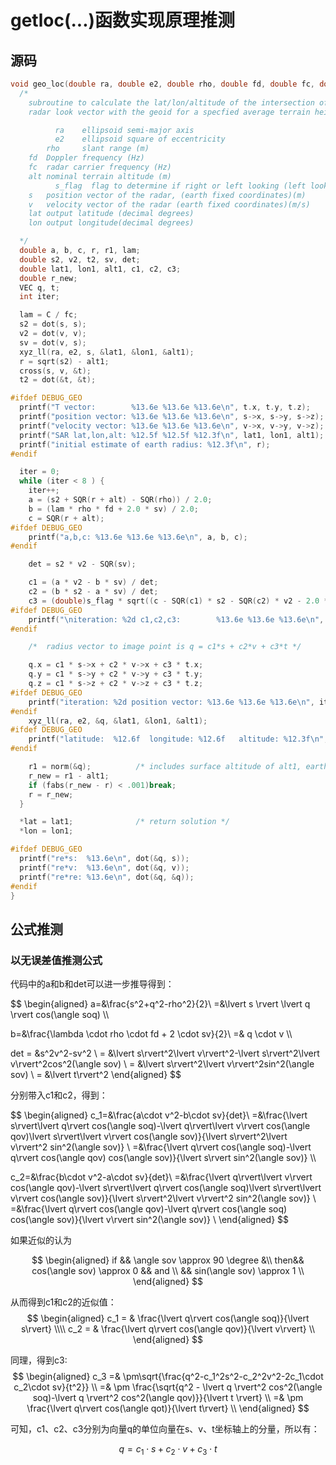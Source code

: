 # getloc(...)函数实现原理推测

## 源码

```C
void geo_loc(double ra, double e2, double rho, double fd, double fc, double alt, int s_flag, VEC *s, VEC *v, double *lat, double *lon) {
  /*
  	subroutine to calculate the lat/lon/altitude of the intersection of the
  	radar look vector with the geoid for a specfied average terrain height.

          ra	ellipsoid semi-major axis
          e2	ellipsoid square of eccentricity
      	rho 	slant range (m)
  	fd	Doppler frequency (Hz)
  	fc	radar carrier frequency (Hz)
  	alt	nominal terrain altitude (m)
          s_flag  flag to determine if right or left looking (left looking=1, right looking= -1)
  	s	position vector of the radar, (earth fixed coordinates)(m)
  	v	velocity vector of the radar (earth fixed coordinates)(m/s)
  	lat	output latitude (decimal degrees)
  	lon	output longitude(decimal degrees)

  */
  double a, b, c, r, r1, lam;
  double s2, v2, t2, sv, det;
  double lat1, lon1, alt1, c1, c2, c3;
  double r_new;
  VEC q, t;
  int iter;

  lam = C / fc;
  s2 = dot(s, s);
  v2 = dot(v, v);
  sv = dot(v, s);
  xyz_ll(ra, e2, s, &lat1, &lon1, &alt1);
  r = sqrt(s2) - alt1;
  cross(s, v, &t);
  t2 = dot(&t, &t);

#ifdef DEBUG_GEO
  printf("T vector:        %13.6e %13.6e %13.6e\n", t.x, t.y, t.z);
  printf("position vector: %13.6e %13.6e %13.6e\n", s->x, s->y, s->z);
  printf("velocity vector: %13.6e %13.6e %13.6e\n", v->x, v->y, v->z);
  printf("SAR lat,lon,alt: %12.5f %12.5f %12.3f\n", lat1, lon1, alt1);
  printf("initial estimate of earth radius: %12.3f\n", r);
#endif

  iter = 0;
  while (iter < 8 ) {
    iter++;
    a = (s2 + SQR(r + alt) - SQR(rho)) / 2.0;
    b = (lam * rho * fd + 2.0 * sv) / 2.0;
    c = SQR(r + alt);
#ifdef DEBUG_GEO
    printf("a,b,c: %13.6e %13.6e %13.6e\n", a, b, c);
#endif

    det = s2 * v2 - SQR(sv);

    c1 = (a * v2 - b * sv) / det;
    c2 = (b * s2 - a * sv) / det;
    c3 = (double)s_flag * sqrt((c - SQR(c1) * s2 - SQR(c2) * v2 - 2.0 * c1 * c2 * sv) / t2);
#ifdef DEBUG_GEO
    printf("\niteration: %2d c1,c2,c3:        %13.6e %13.6e %13.6e\n", iter, c1, c2, c3);
#endif

    /*  radius vector to image point is q = c1*s + c2*v + c3*t */

    q.x = c1 * s->x + c2 * v->x + c3 * t.x;
    q.y = c1 * s->y + c2 * v->y + c3 * t.y;
    q.z = c1 * s->z + c2 * v->z + c3 * t.z;
#ifdef DEBUG_GEO
    printf("iteration: %2d position vector: %13.6e %13.6e %13.6e\n", iter, q.x, q.y, q.z);
#endif
    xyz_ll(ra, e2, &q, &lat1, &lon1, &alt1);
#ifdef DEBUG_GEO
    printf("latitude:  %12.6f  longitude: %12.6f   altitude: %12.3f\n", lat1, lon1, alt1);
#endif

    r1 = norm(&q);			/* includes surface altitude of alt1, earth radius=r1-alt1 */
    r_new = r1 - alt1;
    if (fabs(r_new - r) < .001)break;
    r = r_new;
  }

  *lat = lat1;				/* return solution */
  *lon = lon1;

#ifdef DEBUG_GEO
  printf("re*s:  %13.6e\n", dot(&q, s));
  printf("re*v:  %13.6e\n", dot(&q, v));
  printf("re*re: %13.6e\n", dot(&q, &q));
#endif
}
```

## 公式推测

### 以无误差值推测公式

代码中的a和b和det可以进一步推导得到：

$$
\begin{aligned}
a=&\frac{s^2+q^2-rho^2}{2}\\
 =&\lvert s \rvert \lvert q \rvert cos(\angle soq) \\\\

b=&\frac{\lambda \cdot rho \cdot fd + 2 \cdot sv}{2}\\
 =& q \cdot v \\\\

det = &s^2v^2-sv^2 \\
    = &\lvert s\rvert^2\lvert v\rvert^2-\lvert s\rvert^2\lvert v\rvert^2cos^2(\angle sov) \\
    = &\lvert s\rvert^2\lvert v\rvert^2sin^2(\angle sov) \\
    = &\lvert t\rvert^2
\end{aligned}
$$

分别带入c1和c2，得到：

$$
\begin{aligned}
c_1=&\frac{a\cdot v^2-b\cdot sv}{det}\\
=&\frac{\lvert s\rvert\lvert q\rvert cos(\angle soq)-\lvert q\rvert\lvert v\rvert cos(\angle qov)\lvert s\rvert\lvert v\rvert cos(\angle sov)}{\lvert s\rvert^2\lvert v\rvert^2 sin^2(\angle sov)} \\
=&\frac{\lvert q\rvert cos(\angle soq)-\lvert q\rvert cos(\angle qov) cos(\angle sov)}{\lvert s\rvert sin^2(\angle sov)} \\\\

c_2=&\frac{b\cdot v^2-a\cdot sv}{det}\\
=&\frac{\lvert q\rvert\lvert v\rvert cos(\angle qov)-\lvert s\rvert\lvert q\rvert cos(\angle soq)\lvert s\rvert\lvert v\rvert cos(\angle sov)}{\lvert s\rvert^2\lvert v\rvert^2 sin^2(\angle sov)} \\
=&\frac{\lvert q\rvert cos(\angle qov)-\lvert q\rvert cos(\angle soq) cos(\angle sov)}{\lvert v\rvert sin^2(\angle sov)} \\
\end{aligned}
$$

如果近似的认为 

$$
\begin{aligned}
if  &&  \angle sov \approx 90 \degree &\\
then&&  cos(\angle sov) \approx 0  && and \\
    &&  sin(\angle sov) \approx 1   \\
\end{aligned}
$$

从而得到c1和c2的近似值：
$$
\begin{aligned}
c_1 = & \frac{\lvert q\rvert cos(\angle soq)}{\lvert s\rvert} \\\\
c_2 = & \frac{\lvert q\rvert cos(\angle qov)}{\lvert v\rvert} \\
\end{aligned}
$$

同理，得到c3:
$$
\begin{aligned}
c_3 =& \pm\sqrt{\frac{q^2-c_1^2s^2-c_2^2v^2-2c_1\cdot c_2\cdot sv}{t^2}} \\
    =& \pm \frac{\sqrt{q^2 - \lvert q \rvert^2 cos^2(\angle soq)-\lvert q \rvert^2 cos^2(\angle qov)}}{\lvert t \rvert} \\
    =& \pm \frac{\lvert q\rvert cos(\angle qot)}{\lvert t\rvert} \\
\end{aligned}
$$

可知，c1、c2、c3分别为向量q的单位向量在s、v、t坐标轴上的分量，所以有：

$$
q = c_1 \cdot s + c_2 \cdot v + c_3 \cdot t
$$